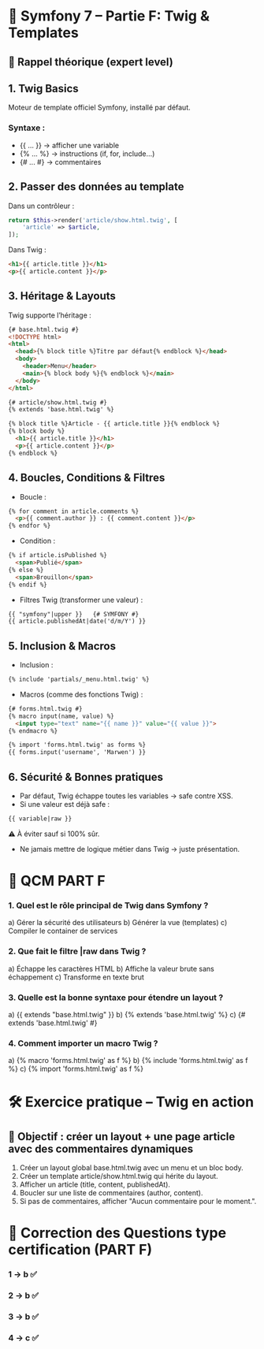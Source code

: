 # 🎯 Symfony 7 – Partie F: Twig & Templates
## 🧠 Rappel théorique (expert level)

## 1. Twig Basics

Moteur de template officiel Symfony, installé par défaut.

### Syntaxe :

* {{ ... }} → afficher une variable
* {% ... %} → instructions (if, for, include…)
* {# ... #} → commentaires

## 2. Passer des données au template

Dans un contrôleur :

```php 
return $this->render('article/show.html.twig', [
    'article' => $article,
]);
```

Dans Twig :

```html
<h1>{{ article.title }}</h1>
<p>{{ article.content }}</p>
```
## 3. Héritage & Layouts

Twig supporte l’héritage :

```html
{# base.html.twig #}
<!DOCTYPE html>
<html>
  <head>{% block title %}Titre par défaut{% endblock %}</head>
  <body>
    <header>Menu</header>
    <main>{% block body %}{% endblock %}</main>
  </body>
</html>
```

```html
{# article/show.html.twig #}
{% extends 'base.html.twig' %}

{% block title %}Article - {{ article.title }}{% endblock %}
{% block body %}
  <h1>{{ article.title }}</h1>
  <p>{{ article.content }}</p>
{% endblock %}
```
## 4. Boucles, Conditions & Filtres

* Boucle :

```html
{% for comment in article.comments %}
  <p>{{ comment.author }} : {{ comment.content }}</p>
{% endfor %}
```

* Condition :

```html
{% if article.isPublished %}
  <span>Publié</span>
{% else %}
  <span>Brouillon</span>
{% endif %}
```

* Filtres Twig (transformer une valeur) :

```html
{{ "symfony"|upper }}   {# SYMFONY #}
{{ article.publishedAt|date('d/m/Y') }}
```

## 5. Inclusion & Macros

* Inclusion :

```html
{% include 'partials/_menu.html.twig' %}
```

* Macros (comme des fonctions Twig) :

```html
{# forms.html.twig #}
{% macro input(name, value) %}
  <input type="text" name="{{ name }}" value="{{ value }}">
{% endmacro %}
```

```html
{% import 'forms.html.twig' as forms %}
{{ forms.input('username', 'Marwen') }}
```

## 6. Sécurité & Bonnes pratiques

* Par défaut, Twig échappe toutes les variables → safe contre XSS.
* Si une valeur est déjà safe :

```html
{{ variable|raw }}
```

⚠️ À éviter sauf si 100% sûr.

* Ne jamais mettre de logique métier dans Twig → juste présentation.

# 📝 QCM PART F

### 1. Quel est le rôle principal de Twig dans Symfony ?
a) Gérer la sécurité des utilisateurs
b) Générer la vue (templates)
c) Compiler le container de services

### 2. Que fait le filtre |raw dans Twig ?
a) Échappe les caractères HTML
b) Affiche la valeur brute sans échappement
c) Transforme en texte brut

### 3. Quelle est la bonne syntaxe pour étendre un layout ?
a) {{ extends "base.html.twig" }}
b) {% extends 'base.html.twig' %}
c) {# extends 'base.html.twig' #}

### 4. Comment importer un macro Twig ?
a) {% macro 'forms.html.twig' as f %}
b) {% include 'forms.html.twig' as f %}
c) {% import 'forms.html.twig' as f %}

# 🛠️ Exercice pratique – Twig en action

## 🎯 Objectif : créer un layout + une page article avec des commentaires dynamiques

1. Créer un layout global base.html.twig avec un menu et un bloc body.
2. Créer un template article/show.html.twig qui hérite du layout.
3. Afficher un article (title, content, publishedAt).
4. Boucler sur une liste de commentaires (author, content).
5. Si pas de commentaires, afficher "Aucun commentaire pour le moment.".

# 📝 Correction des Questions type certification (PART F)
### 1 -> b ✅
### 2 -> b ✅
### 3 -> b ✅
### 4 -> c ✅